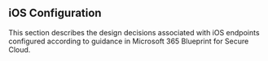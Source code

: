 iOS Configuration
---

This section describes the design decisions associated with iOS endpoints configured according to guidance in Microsoft 365 Blueprint for Secure Cloud.
